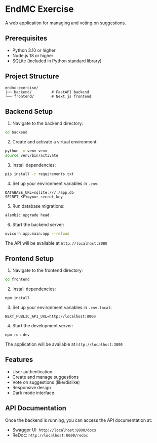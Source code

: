 # EndMC Exercise

A web application for managing and voting on suggestions.

## Prerequisites

- Python 3.10 or higher
- Node.js 18 or higher
- SQLite (included in Python standard library)

## Project Structure

```
endmc-exercise/
├── backend/         # FastAPI backend
└── frontend/        # Next.js frontend
```

## Backend Setup

1. Navigate to the backend directory:
```bash
cd backend
```

2. Create and activate a virtual environment:
```bash
python -m venv venv
source venv/bin/activate
```

3. Install dependencies:
```bash
pip install -r requirements.txt
```

4. Set up your environment variables in `.env`:
```env
DATABASE_URL=sqlite:///./app.db
SECRET_KEY=your_secret_key
```

5. Run database migrations:
```bash
alembic upgrade head
```

6. Start the backend server:
```bash
uvicorn app.main:app --reload
```

The API will be available at `http://localhost:8000`

## Frontend Setup

1. Navigate to the frontend directory:
```bash
cd frontend
```

2. Install dependencies:
```bash
npm install
```

3. Set up your environment variables in `.env.local`:
```env
NEXT_PUBLIC_API_URL=http://localhost:8000
```

4. Start the development server:
```bash
npm run dev
```

The application will be available at `http://localhost:3000`

## Features

- User authentication
- Create and manage suggestions
- Vote on suggestions (like/dislike)
- Responsive design
- Dark mode interface

## API Documentation

Once the backend is running, you can access the API documentation at:
- Swagger UI: `http://localhost:8000/docs`
- ReDoc: `http://localhost:8000/redoc`